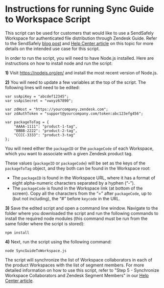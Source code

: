 # Instructions for running Sync Guide to Workspace Script #

This script can be used for customers that would like to use a SendSafely Workspace for authenticated file distribution through Zendesk Guide. Refer to the SendSafely [blog post](https://blog.sendsafely.com/secure-software-distribution-zendesk-guide) and [Help Center article](https://sendsafely.zendesk.com/hc/en-us/articles/360029571932) on this topic for more details on the intended use case for this script.  

In order to run the script, you will need to have Node.js installed. Here are instructions on how to install node and run the script:

**1)** Visit https://nodejs.org/en/ and install the most recent version of Node.js.

**2)** You will need to update a few variables at the top of the script. The following lines will need to be edited:

```var ssHost = "https://yourcompany.sendsafely.com";
var ssApiKey = "abcdef12345";
var ssApiSecret = "vwxyz67890";

var zdHost = "https://yourcompany.zendesk.com";
var zdAuthToken = "support@yourcompany.com/token:abc123efg456";

var packageToTag = {
    "AAAA-1111": "product-1-tag",
    "BBBB-2222": "product-2-tag",
    "CCCC-3333": "product-3-tag"
};
```
You will need either the `packageID` or the `packageCode` of each Workspace, which you want to associate with a given Zendesk product tag. 

These values (`packageID` or `packageCode`) will be set as the keys of the `packageToTag` object, and they both can be found in the Workspace root:
- The `packageID` is found in the Workspace URL, where it has a format of eight alpha-numeric characters separated by a hyphen (“-”).
- The `packageCode` is found in the Workspace link (at bottom of the screen). Copy all the characters from the “=” after `packageCode`, up to (but not including), the “#” before `keycode` in the URL.

**3)** Save the edited script and open a command line window. Navigate to the folder where you downloaded the script and run the following commands to install the required node modules (this command must be run from the same folder where the script is stored):

`npm install`

**4)** Next, run the script using the following command:

`node SyncGuideToWorkspace.js`

The script will synchronize the list of Workspace collaborators in each of the product Workspaces with the list of segment members. For more detailed information on how to use this script, refer to "Step 5 - Synchronize Workspace Collaborators and Zendesk Segment Members" in our [Help Center article](https://sendsafely.zendesk.com/hc/en-us/articles/360029571932). 
